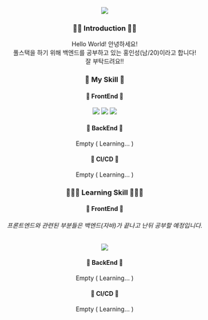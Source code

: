 <div align=center>
  <img src="https://capsule-render.vercel.app/api?type=slice&color=auto&height=300&section=header&text=Hong%20In%20Sung&desc=Welcome!&descSize=30&fontSize=50&fontAlign=70&fontAlignY=20&descAlign=70&descAlignY=37&animation=fadeIn&rotate=20" />
  <h3>👋🏻 Introduction 👋🏻</h3>
  Hello World! 안녕하세요! <br />
  풀스택을 하기 위해 백엔드를 공부하고 있는 홍인성(남/20)이라고 합니다!<br />
  잘 부탁드려요!!
  <h3>🧰 My Skill 🧰</h3>
    <h4> 🎨 FrontEnd 🎨 </h4>
        <img src="https://img.shields.io/badge/HTML-E34F26?style=flat&logo=HTML5&logoColor=white"/>
        <img src="https://img.shields.io/badge/CSS-1572B6?style=flat&logo=CSS3&logoColor=white"/>
        <img src="https://img.shields.io/badge/JavaScript-F7DF1E?style=flat&logo=JavaScript&logoColor=white"/>
    <h4> 🔧 BackEnd 🔧 </h4>
        Empty ( Learning... )
    <h4> 🔑 CI/CD 🔑 </h4>
        Empty ( Learning... )
  <h3> 👩🏻‍💻 Learning Skill 👩🏻‍💻 </h3>
    <h4> 🎨 FrontEnd 🎨 </h4>
        <h6>프론트엔드와 관련된 부분들은 백엔드(자바)가 끝나고 난뒤 공부할 예정입니다.</h6>
        <img src="https://img.shields.io/badge/React-61DAFB?style=flat&logo=HTML5&logoColor=white"/>
    <h4> 🔧 BackEnd 🔧 </h4>
        Empty ( Learning... )
    <h4> 🔑 CI/CD 🔑 </h4>
        Empty ( Learning... )
</div>
